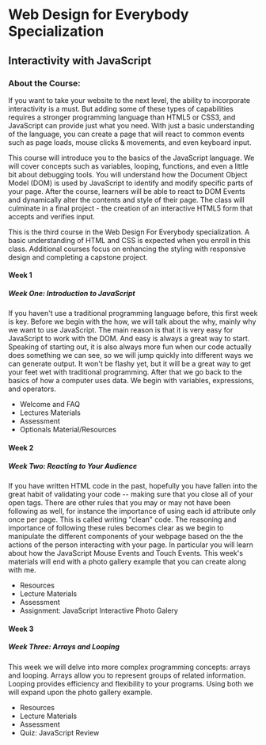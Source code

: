 # Web Design for Everybody Specialization
## Interactivity with JavaScript
### About the Course:
If you want to take your website to the next level, the ability to incorporate interactivity is a must.    But adding some of these types of capabilities requires a stronger programming language than HTML5 or CSS3, and JavaScript can provide just what you need.  With just a basic understanding of the language, you can create a page that will react to common events such as page loads, mouse clicks & movements, and even keyboard input.      

This course will introduce you to the basics of the JavaScript language.  We will cover concepts such as variables, looping, functions, and even a little bit about debugging tools.  You will understand how the Document Object Model (DOM) is used by JavaScript to identify and modify specific parts of your page.  After the course, learners will be able to react to DOM Events and dynamically alter the contents and style of their page.   The class will culminate in a  final project - the creation of an interactive HTML5 form that accepts and verifies input.

This is the third course in the Web Design For Everybody specialization.  A basic understanding of HTML and CSS is expected when you enroll in this class.    Additional courses focus on enhancing the styling with responsive design and completing a capstone project.

#### Week 1 
##### Week One: Introduction to JavaScript
If you haven't use a traditional programming language before, this first week is key. Before we begin with the how, we will talk about the why, mainly why we want to use JavaScript. The main reason is that it is very easy for JavaScript to work with the DOM. And easy is always a great way to start. Speaking of starting out, it is also always more fun when our code actually does something we can see, so we will jump quickly into different ways we can generate output. It won't be flashy yet, but it will be a great way to get your feet wet with traditional programming. After that we go back to the basics of how a computer uses data. We begin with variables, expressions, and operators.

- Welcome and FAQ
- Lectures Materials
- Assessment
- Optionals Material/Resources

#### Week 2
##### Week Two: Reacting to Your Audience
If you have written HTML code in the past, hopefully you have fallen into the great habit of validating your code -- making sure that you close all of your open tags. There are other rules that you may or may not have been following as well, for instance the importance of using each id attribute only once per page. This is called writing "clean" code. The reasoning and importance of following these rules becomes clear as we begin to manipulate the different components of your webpage based on the the actions of the person interacting with your page. In particular you will learn about how the JavaScript Mouse Events and Touch Events. This week's materials will end with a photo gallery example that you can create along with me.

- Resources
- Lecture Materials
- Assessment
- Assignment: JavaScript Interactive Photo Galery

#### Week 3
##### Week Three: Arrays and Looping
This week we will delve into more complex programming concepts: arrays and looping. Arrays allow you to represent groups of related information. Looping provides efficiency and flexibility to your programs. Using both we will expand upon the photo gallery example.

- Resources
- Lecture Materials
- Assessment
- Quiz: JavaScript Review